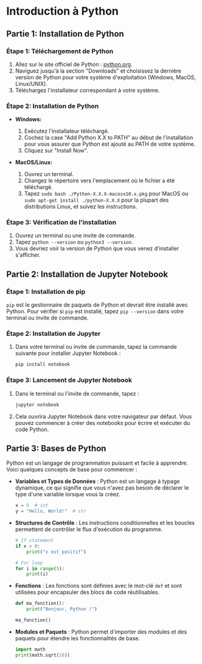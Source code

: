# Introduction à Python

## Partie 1: Installation de Python

### Étape 1: Téléchargement de Python

1. Allez sur le site officiel de Python : [python.org](https://python.org).
2. Naviguez jusqu'à la section "Downloads" et choisissez la dernière version de Python pour votre système d'exploitation (Windows, MacOS, Linux/UNIX).
3. Téléchargez l'installateur correspondant à votre système.

### Étape 2: Installation de Python

- **Windows:**
  1. Exécutez l'installateur téléchargé.
  2. Cochez la case "Add Python X.X to PATH" au début de l'installation pour vous assurer que Python est ajouté au PATH de votre système.
  3. Cliquez sur "Install Now".

- **MacOS/Linux:**
  1. Ouvrez un terminal.
  2. Changez le répertoire vers l'emplacement où le fichier a été téléchargé.
  3. Tapez `sudo bash ./Python-X.X.X-macosx10.x.pkg` pour MacOS ou `sudo apt-get install ./python-X.X.X` pour la plupart des distributions Linux, et suivez les instructions.

### Étape 3: Vérification de l'installation

1. Ouvrez un terminal ou une invite de commande.
2. Tapez `python --version` ou `python3 --version`.
3. Vous devriez voir la version de Python que vous venez d'installer s'afficher.

## Partie 2: Installation de Jupyter Notebook

### Étape 1: Installation de pip

`pip` est le gestionnaire de paquets de Python et devrait être installé avec Python. Pour vérifier si `pip` est installé, tapez `pip --version` dans votre terminal ou invite de commande.

### Étape 2: Installation de Jupyter

1. Dans votre terminal ou invite de commande, tapez la commande suivante pour installer Jupyter Notebook :

   ```bash
   pip install notebook
   ```

### Étape 3: Lancement de Jupyter Notebook

1. Dans le terminal ou l'invite de commande, tapez :

   ```bash
   jupyter notebook
   ```

2. Cela ouvrira Jupyter Notebook dans votre navigateur par défaut. Vous pouvez commencer à créer des notebooks pour écrire et exécuter du code Python.

## Partie 3: Bases de Python

Python est un langage de programmation puissant et facile à apprendre. Voici quelques concepts de base pour commencer :

- **Variables et Types de Données** : Python est un langage à typage dynamique, ce qui signifie que vous n'avez pas besoin de déclarer le type d'une variable lorsque vous la créez.

  ```python
  x = 5  # int
  y = "Hello, World!"  # str
  ```

- **Structures de Contrôle** : Les instructions conditionnelles et les boucles permettent de contrôler le flux d'exécution du programme.

  ```python
  # If statement
  if x > 0:
      print("x est positif")

  # For loop
  for i in range(5):
      print(i)
  ```

- **Fonctions** : Les fonctions sont définies avec le mot-clé `def` et sont utilisées pour encapsuler des blocs de code réutilisables.

  ```python
  def ma_fonction():
      print("Bonjour, Python !")
  
  ma_fonction()
  ```

- **Modules et Paquets** : Python permet d'importer des modules et des paquets pour étendre les fonctionnalités de base.

  ```python
  import math
  print(math.sqrt(16))
  ```